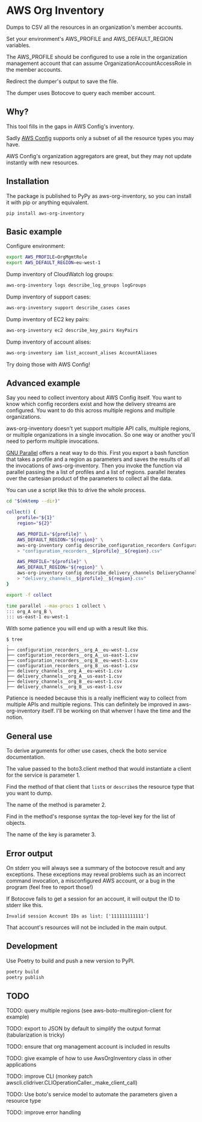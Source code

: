 # AWS Org Inventory

Dumps to CSV all the resources in an organization's member accounts.

Set your environment's AWS_PROFILE and AWS_DEFAULT_REGION variables.

The AWS_PROFILE should be configured to use a role in the organization management account that can assume OrganizationAccountAccessRole in the member accounts.

Redirect the dumper's output to save the file.

The dumper uses Botocove to query each member account.

## Why?

This tool fills in the gaps in AWS Config's inventory.

Sadly [AWS Config](https://docs.aws.amazon.com/config/latest/developerguide/resource-config-reference.html) supports only a subset of all the resource types you may have.

AWS Config's organization aggregators are great, but they may not update instantly with new resources.

## Installation

The package is published to PyPy as aws-org-inventory, so you can install it with pip or anything equivalent.

```
pip install aws-org-inventory
```

## Basic example

Configure environment:

```bash
export AWS_PROFILE=OrgMgmtRole
export AWS_DEFAULT_REGION=eu-west-1
```

Dump inventory of CloudWatch log groups:

```bash
aws-org-inventory logs describe_log_groups logGroups
```

Dump inventory of support cases:

```bash
aws-org-inventory support describe_cases cases
```

Dump inventory of EC2 key pairs:

```bash
aws-org-inventory ec2 describe_key_pairs KeyPairs
```

Dump inventory of account alises:

```bash
aws-org-inventory iam list_account_alises AccountAliases
```

Try doing those with AWS Config!

## Advanced example

Say you need to collect inventory about AWS Config itself. You want to know which config recorders exist and how the delivery streams are configured. You want to do this across multiple regions and multiple organizations.

aws-org-inventory doesn't yet support multiple API calls, multiple regions, or multiple organizations in a single invocation. So one way or another you'll need to perform multiple invocations.

[GNU Parallel](https://www.gnu.org/software/parallel/) offers a neat way to do this. First you export a bash function that takes a profile and a region as parameters and saves the results of all the invocations of aws-org-inventory. Then you invoke the function via parallel passing the a list of profiles and a list of regions. parallel iterates over the cartesian product of the parameters to collect all the data.

You can use a script like this to drive the whole process.

```bash
cd "$(mktemp --dir)"

collect() {
    profile="${1}"
    region="${2}"

    AWS_PROFILE="${profile}" \
    AWS_DEFAULT_REGION="${region}" \
    aws-org-inventory config describe_configuration_recorders ConfigurationRecorders \
    > "configuration_recorders__${profile}__${region}.csv"

    AWS_PROFILE="${profile}" \
    AWS_DEFAULT_REGION="${region}" \
    aws-org-inventory config describe_delivery_channels DeliveryChannels \
    > "delivery_channels__${profile}__${region}.csv"
}

export -f collect

time parallel --max-procs 1 collect \
::: org_A org_B \
::: us-east-1 eu-west-1
```

With some patience you will end up with a result like this.

```text
$ tree
.
├── configuration_recorders__org_A__eu-west-1.csv
├── configuration_recorders__org_A__us-east-1.csv
├── configuration_recorders__org_B__eu-west-1.csv
├── configuration_recorders__org_B__us-east-1.csv
├── delivery_channels__org_A__eu-west-1.csv
├── delivery_channels__org_A__us-east-1.csv
├── delivery_channels__org_B__eu-west-1.csv
├── delivery_channels__org_B__us-east-1.csv
```

Patience is needed because this is a really inefficient way to collect from multiple APIs and multiple regions. This can definitely be improved in aws-org-inventory itself. I'll be working on that whenver I have the time and the notion.

## General use

To derive arguments for other use cases, check the boto service documentation.

The value passed to the boto3.client method that would instantiate a client for the service is parameter 1.

Find the method of that client that `list`s or `describe`s the resource type that you want to dump.

The name of the method is parameter 2.

Find in the method's response syntax the top-level key for the list of objects.

The name of the key is parameter 3.

## Error output

On stderr you will always see a summary of the botocove result and any exceptions. These exceptions may reveal problems such as an incorrect command invocation, a misconfigured AWS account, or a bug in the program (feel free to report those!)

If Botocove fails to get a session for an account, it will output the ID to stderr like this.

```text
Invalid session Account IDs as list: ['111111111111']
```

That account's resources will not be included in the main output.

## Development

Use Poetry to build and push a new version to PyPI.

```bash
poetry build
poetry publish
```

## TODO

TODO: query multiple regions (see aws-boto-multiregion-client for example)

TODO: export to JSON by default to simplify the output format (tabularization is tricky)

TODO: ensure that org management account is included in results

TODO: give example of how to use AwsOrgInventory class in other applications

TODO: improve CLI (monkey patch awscli.clidriver.CLIOperationCaller._make_client_call)

TODO: Use boto's service model to automate the parameters given a resource type

TODO: improve error handling

